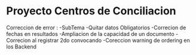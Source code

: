 # Proyecto Centros de Conciliacion
Correccion de error : 
  -SubTema
  -Quitar datos Obligatorios
  -Correcion de fechas en resultados
  -Ampliacion de la capacidad de un documento
  -Correcion al registrar 2do convocando
  -Coreccion warning de ordering en los Backend
  
 
